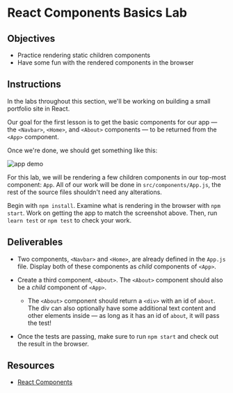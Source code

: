 # React Components Basics Lab

## Objectives

- Practice rendering static children components
- Have some fun with the rendered components in the browser

## Instructions

In the labs throughout this section, we'll be working on building a small
portfolio site in React.

Our goal for the first lesson is to get the basic components for our app &mdash; the
`<Navbar>`, `<Home>`, and `<About>` components &mdash; to be returned from the
`<App>` component.

Once we're done, we should get something like this:

![app demo](https://curriculum-content.s3.amazonaws.com/react/demo.png)

For this lab, we will be rendering a few children components in our top-most
component: `App`. All of our work will be done in `src/components/App.js`, the rest of the
source files shouldn't need any alterations.

Begin with `npm install`. Examine what is rendering in the browser with
`npm start`. Work on getting the app to match the screenshot above. Then, run
`learn test` or `npm test` to check your work.

## Deliverables

- Two components, `<Navbar>` and `<Home>`, are already defined in the `App.js`
  file. Display both of these components as _child_ components of `<App>`.

- Create a third component, `<About>`. The `<About>` component should also be a
  _child_ component of `<App>`.

  - The `<About>` component should return a `<div>` with an id of `about`. The
    div can also optionally have some additional text content and other elements
    inside &mdash; as long as it has an id of `about`, it will pass the test!

- Once the tests are passing, make sure to run `npm start` and check out the
  result in the browser.

## Resources

- [React Components](https://reactjs.org/docs/components-and-props.html)

